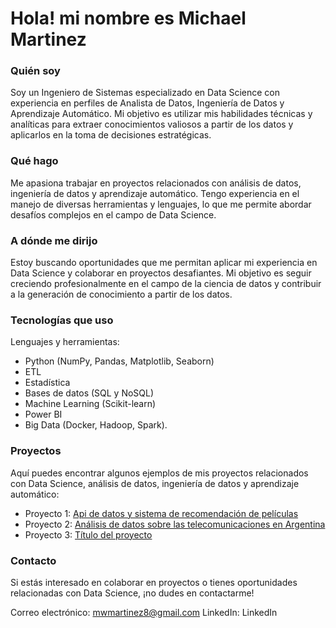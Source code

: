 # Hola! mi nombre es Michael Martinez

### Quién soy
Soy un Ingeniero de Sistemas especializado en Data Science con experiencia en perfiles de Analista de Datos, Ingeniería de Datos y Aprendizaje Automático. Mi objetivo es utilizar mis habilidades técnicas y analíticas para extraer conocimientos valiosos a partir de los datos y aplicarlos en la toma de decisiones estratégicas.

### Qué hago
Me apasiona trabajar en proyectos relacionados con análisis de datos, ingeniería de datos y aprendizaje automático. Tengo experiencia en el manejo de diversas herramientas y lenguajes, lo que me permite abordar desafíos complejos en el campo de Data Science.

### A dónde me dirijo
Estoy buscando oportunidades que me permitan aplicar mi experiencia en Data Science y colaborar en proyectos desafiantes. Mi objetivo es seguir creciendo profesionalmente en el campo de la ciencia de datos y contribuir a la generación de conocimiento a partir de los datos.

### Tecnologías que uso
Lenguajes y herramientas: 
- Python (NumPy, Pandas, Matplotlib, Seaborn)
- ETL
- Estadística
- Bases de datos (SQL y NoSQL)
- Machine Learning (Scikit-learn)
- Power BI
- Big Data (Docker, Hadoop, Spark).

### Proyectos
Aquí puedes encontrar algunos ejemplos de mis proyectos relacionados con Data Science, análisis de datos, ingeniería de datos y aprendizaje automático:

- Proyecto 1: [Api de datos y sistema de recomendación de películas]()
- Proyecto 2: [Análisis de datos sobre las telecomunicaciones en Argentina]()
- Proyecto 3: [Título del proyecto]()

### Contacto
Si estás interesado en colaborar en proyectos o tienes oportunidades relacionadas con Data Science, ¡no dudes en contactarme!

Correo electrónico: mwmartinez8@gmail.com
LinkedIn: LinkedIn
